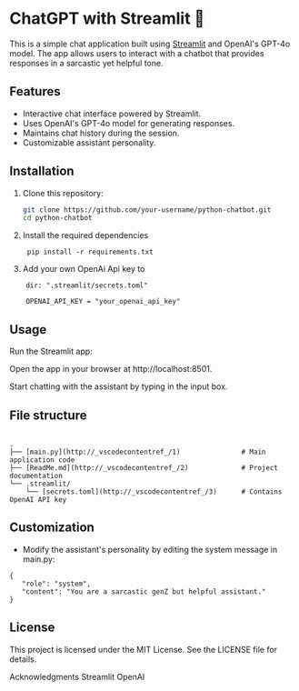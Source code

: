 # ChatGPT with Streamlit 💬

This is a simple chat application built using [Streamlit](https://streamlit.io/) and OpenAI's GPT-4o model. The app allows users to interact with a chatbot that provides responses in a sarcastic yet helpful tone.

## Features
- Interactive chat interface powered by Streamlit.
- Uses OpenAI's GPT-4o model for generating responses.
- Maintains chat history during the session.
- Customizable assistant personality.

## Installation

1. Clone this repository:
   ```bash
   git clone https://github.com/your-username/python-chatbot.git
   cd python-chatbot

2. Install the required dependencies
   ```
    pip install -r requirements.txt

4. Add your own OpenAi Api key to
```
    dir: ".streamlit/secrets.toml"

    OPENAI_API_KEY = "your_openai_api_key"
```

## Usage

Run the Streamlit app:

Open the app in your browser at http://localhost:8501.

Start chatting with the assistant by typing in the input box.

## File structure
```

.
├── [main.py](http://_vscodecontentref_/1)               # Main application code
├── [ReadMe.md](http://_vscodecontentref_/2)             # Project documentation
└── .streamlit/
    └── [secrets.toml](http://_vscodecontentref_/3)      # Contains OpenAI API key
```

## Customization

- Modify the assistant's personality by editing the system message in main.py:
```
{
   "role": "system",
   "content": "You are a sarcastic genZ but helpful assistant."
}
```

## License

This project is licensed under the MIT License. See the LICENSE file for details.

Acknowledgments
Streamlit
OpenAI
